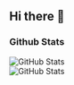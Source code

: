 ## Hi there 👋
### Github Stats
![GitHub Stats](https://github-readme-stats.vercel.app/api?username=dggduu&theme=default&show_icons=true&hide_border=true&count_private=true)  
![GitHub Stats](https://github-readme-stats.vercel.app/api/top-langs/?username=dggduu&theme=default&show_icons=true&hide_border=true&layout=compact)

<!--
**dggduu/dggduu** is a ✨ _special_ ✨ repository because its `README.md` (this file) appears on your GitHub profile.

Here are some ideas to get you started:

- 🔭 I’m currently working on ...
- 🌱 I’m currently learning ...
- 👯 I’m looking to collaborate on ...
- 🤔 I’m looking for help with ...
- 💬 Ask me about ...
- 📫 How to reach me: ...
- 😄 Pronouns: ...
- ⚡ Fun fact: ...
-->
